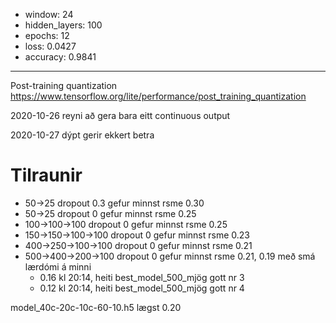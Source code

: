 * window: 24
* hidden_layers: 100
* epochs: 12
* loss: 0.0427
* accuracy: 0.9841

---



Post-training quantization
https://www.tensorflow.org/lite/performance/post_training_quantization


2020-10-26
reyni að gera bara eitt continuous output

2020-10-27
dýpt gerir ekkert betra


# Tilraunir

* 50->25 dropout 0.3 gefur minnst rsme 0.30
* 50->25 dropout 0 gefur minnst rsme 0.25
* 100->100->100 dropout 0 gefur minnst rsme 0.25
* 150->150->100->100 dropout 0 gefur minnst rsme 0.23
* 400->250->100->100 dropout 0 gefur minnst rsme 0.21
* 500->400->200->100 dropout 0 gefur minnst rsme 0.21, 0.19 með smá lærdómi á minni
  * 0.16 kl 20:14, heiti best_model_500_mjög gott nr 3
  * 0.12 kl 20:14, heiti best_model_500_mjög gott nr 4

model_40c-20c-10c-60-10.h5 lægst 0.20
